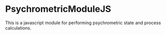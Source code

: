 # PsychrometricModuleJS
This is a javascript module for performing psychrometric state and process calculations.
